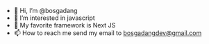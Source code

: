 - 👋 Hi, I’m @bosgadang
- 👀 I’m interested in javascript
- 🌱 My favorite framework is Next JS
- 📫 How to reach me send my email to bosgadangdev@gmail.com

<!---
bosgadang/bosgadang is a ✨ special ✨ repository because its `README.md` (this file) appears on your GitHub profile.
You can click the Preview link to take a look at your changes.
--->
